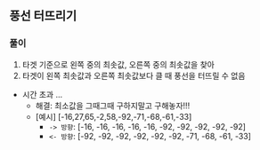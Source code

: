 ## 풍선 터뜨리기

### 풀이
1. 타겟 기준으로 왼쪽 중의 최솟값, 오른쪽 중의 최솟값을 찾아
2. 타겟이 왼쪽 최솟값과 오른쪽 최솟값보다 클 때 풍선을 터뜨릴 수 없음

- 시간 초과 ...
    - 해결: 최소값을 그때그때 구하지말고 구해놓자!!!
    - [예시] [-16,27,65,-2,58,-92,-71,-68,-61,-33]
        - `-> 방향`: [-16, -16, -16, -16, -16, -92, -92, -92, -92, -92]
        - `<- 방향`: [-92, -92, -92, -92, -92, -92, -71, -68, -61, -33]